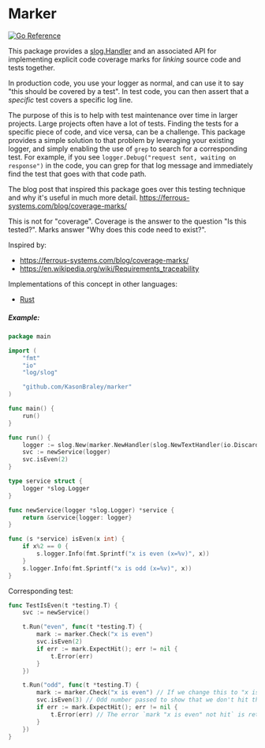 # Marker

[![Go Reference](https://pkg.go.dev/badge/github.com/KasonBraley/marker.svg)](https://pkg.go.dev/github.com/KasonBraley/marker)

This package provides a [slog.Handler](https://pkg.go.dev/log/slog#Handler) and an associated API for
implementing explicit code coverage marks for _linking_ source code and tests together.

In production code, you use your logger as normal, and can use it to say "this should be covered by a test".
In test code, you can then assert that a _specific_ test covers a specific log line.

The purpose of this is to help with test maintenance over time in larger projects. Large projects
often have a lot of tests. Finding the tests for a specific piece of code, and vice versa, can be
a challenge. This package provides a simple solution to that problem by leveraging your existing
logger, and simply enabling the use of `grep` to search for a corresponding test. For example, if
you see `logger.Debug("request sent, waiting on response")` in the code, you can grep for that log
message and immediately find the test that goes with that code path.

The blog post that inspired this package goes over this testing technique and why it's useful in much
more detail. https://ferrous-systems.com/blog/coverage-marks/

This is not for "coverage". Coverage is the answer to the question "Is this tested?".
Marks answer "Why does this code need to exist?".

Inspired by:

- https://ferrous-systems.com/blog/coverage-marks/
- https://en.wikipedia.org/wiki/Requirements_traceability

Implementations of this concept in other languages:

- [Rust](https://crates.io/crates/cov-mark)

##### Example:

```go
package main

import (
    "fmt"
    "io"
    "log/slog"

    "github.com/KasonBraley/marker"
)

func main() {
    run()
}

func run() {
    logger := slog.New(marker.NewHandler(slog.NewTextHandler(io.Discard, nil)))
    svc := newService(logger)
    svc.isEven(2)
}

type service struct {
    logger *slog.Logger
}

func newService(logger *slog.Logger) *service {
    return &service{logger: logger}
}

func (s *service) isEven(x int) {
    if x%2 == 0 {
        s.logger.Info(fmt.Sprintf("x is even (x=%v)", x))
    }
    s.logger.Info(fmt.Sprintf("x is odd (x=%v)", x))
}
```

Corresponding test:

```go
func TestIsEven(t *testing.T) {
    svc := newService()

    t.Run("even", func(t *testing.T) {
        mark := marker.Check("x is even")
        svc.isEven(2)
        if err := mark.ExpectHit(); err != nil {
            t.Error(err)
        }
    })

    t.Run("odd", func(t *testing.T) {
        mark := marker.Check("x is even") // If we change this to "x is odd", it will pass.
        svc.isEven(3) // Odd number passed to show that we don't hit the expected mark.
        if err := mark.ExpectHit(); err != nil {
            t.Error(err) // The error `mark "x is even" not hit` is returned.
        }
    })
}
```
